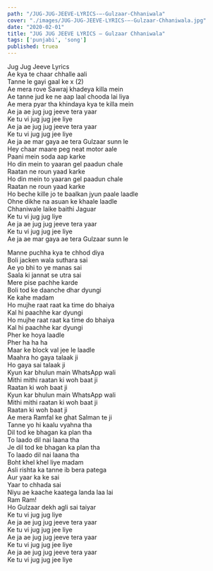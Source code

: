 ```yaml
---
path: "/JUG-JUG-JEEVE-LYRICS-–-Gulzaar-Chhaniwala"
cover: "./images/JUG-JUG-JEEVE-LYRICS-–-Gulzaar-Chhaniwala.jpg"
date: "2020-02-01"
title: "JUG JUG JEEVE LYRICS – Gulzaar Chhaniwala"
tags: ['punjabi', 'song']
published: truea
---
```

  
Jug Jug Jeeve Lyrics  
Ae kya te chaar chhalle aali  
Tanne le gayi gaal ke x (2)  
Ae mera rove Sawraj khadeya killa mein  
Ae tanne jud ke ne aap laal chooda lai liya  
Ae mera pyar tha khindaya kya te killa mein  
Ae ja ae jug jug jeeve tera yaar  
Ke tu vi jug jug jee liye  
Ae ja ae jug jug jeeve tera yaar  
Ke tu vi jug jug jee liye  
Ae ja ae mar gaya ae tera Gulzaar sunn le  
Hey chaar maare peg neat motor aale  
Paani mein soda aap karke  
Ho din mein to yaaran gel paadun chale  
Raatan ne roun yaad karke  
Ho din mein to yaaran gel paadun chale  
Raatan ne roun yaad karke  
Ho beche kille jo te baalkan jyun paale laadle  
Ohne dikhe na asuan ke khaale laadle  
Chhaniwale laike baithi Jaguar  
Ke tu vi jug jug liye  
Ae ja ae jug jug jeeve tera yaar  
Ke tu vi jug jug jee liye  
Ae ja ae mar gaya ae tera Gulzaar sunn le  
  
  
  
  
  
  
Manne puchha kya te chhod diya  
Boli jacken wala suthara sai  
Ae yo bhi to ye manas sai  
Saala ki jannat se utra sai  
Mere pise pachhe karde  
Boli tod ke daanche dhar dyungi  
Ke kahe madam  
Ho mujhe raat raat ka time do bhaiya  
Kal hi paachhe kar dyungi  
Ho mujhe raat raat ka time do bhaiya  
Kal hi paachhe kar dyungi  
Pher ke hoya laadle  
Pher ha ha ha  
Maar ke block val jee le laadle  
Maahra ho gaya talaak ji  
Ho gaya sai talaak ji  
Kyun kar bhulun main WhatsApp wali  
Mithi mithi raatan ki woh baat ji  
Raatan ki woh baat ji  
Kyun kar bhulun main WhatsApp wali  
Mithi mithi raatan ki woh baat ji  
Raatan ki woh baat ji  
Ae mera Ramfal ke ghat Salman te ji  
Tanne yo hi kaalu vyahna tha  
Dil tod ke bhagan ka plan tha  
To laado dil nai laana tha  
Je dil tod ke bhagan ka plan tha  
To laado dil nai laana tha  
Boht khel khel liye madam  
Asli rishta ka tanne ib bera patega  
Aur yaar ka ke sai  
Yaar to chhada sai  
Niyu ae kaache kaatega landa laa lai  
Ram Ram!  
Ho Gulzaar dekh agli sai taiyar  
Ke tu vi jug jug liye  
Ae ja ae jug jug jeeve tera yaar  
Ke tu vi jug jug jee liye  
Ae ja ae jug jug jeeve tera yaar  
Ke tu vi jug jug jee liye  
Ae ja ae jug jug jeeve tera yaar  
Ke tu vi jug jug jee liye  
